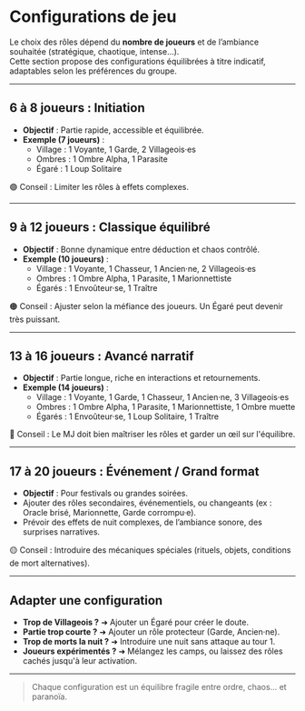 # Configurations de jeu

Le choix des rôles dépend du **nombre de joueurs** et de l’ambiance souhaitée (stratégique, chaotique, intense…).  
Cette section propose des configurations équilibrées à titre indicatif, adaptables selon les préférences du groupe.

---

## 6 à 8 joueurs : Initiation

- **Objectif** : Partie rapide, accessible et équilibrée.
- **Exemple (7 joueurs)** :
  - Village : 1 Voyante, 1 Garde, 2 Villageois·es
  - Ombres : 1 Ombre Alpha, 1 Parasite
  - Égaré : 1 Loup Solitaire

🟣 Conseil : Limiter les rôles à effets complexes.

---

## 9 à 12 joueurs : Classique équilibré

- **Objectif** : Bonne dynamique entre déduction et chaos contrôlé.
- **Exemple (10 joueurs)** :
  - Village : 1 Voyante, 1 Chasseur, 1 Ancien·ne, 2 Villageois·es
  - Ombres : 1 Ombre Alpha, 1 Parasite, 1 Marionnettiste
  - Égarés : 1 Envoûteur·se, 1 Traître

🟠 Conseil : Ajuster selon la méfiance des joueurs. Un Égaré peut devenir très puissant.

---

## 13 à 16 joueurs : Avancé narratif

- **Objectif** : Partie longue, riche en interactions et retournements.
- **Exemple (14 joueurs)** :
  - Village : 1 Voyante, 1 Garde, 1 Chasseur, 1 Ancien·ne, 3 Villageois·es
  - Ombres : 1 Ombre Alpha, 1 Parasite, 1 Marionnettiste, 1 Ombre muette
  - Égarés : 1 Envoûteur·se, 1 Loup Solitaire, 1 Traître

🔴 Conseil : Le MJ doit bien maîtriser les rôles et garder un œil sur l'équilibre.

---

## 17 à 20 joueurs : Événement / Grand format

- **Objectif** : Pour festivals ou grandes soirées.
- Ajouter des rôles secondaires, événementiels, ou changeants (ex : Oracle brisé, Marionnette, Garde corrompu·e).
- Prévoir des effets de nuit complexes, de l’ambiance sonore, des surprises narratives.

🟡 Conseil : Introduire des mécaniques spéciales (rituels, objets, conditions de mort alternatives).

---

## Adapter une configuration

- **Trop de Villageois ?** ➜ Ajouter un Égaré pour créer le doute.
- **Partie trop courte ?** ➜ Ajouter un rôle protecteur (Garde, Ancien·ne).
- **Trop de morts la nuit ?** ➜ Introduire une nuit sans attaque au tour 1.
- **Joueurs expérimentés ?** ➜ Mélangez les camps, ou laissez des rôles cachés jusqu'à leur activation.

---

> Chaque configuration est un équilibre fragile entre ordre, chaos... et paranoïa.
